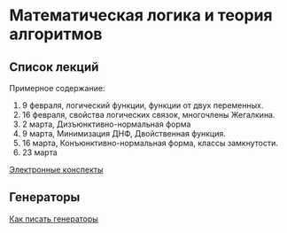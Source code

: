 # Математическая логика и теория алгоритмов

## Список лекций

Примерное содержание:

1. 9 февраля, логический функции, функции от двух переменных.
2. 16 февраля, свойства логических связок, многочлены Жегалкина.
3. 2 марта, Дизъюнктивно-нормальная форма 
4. 9 марта, Минимизация ДНФ, Двойственная функция.
5. 16 марта, Конъюнктивно-нормальная форма, классы замкнутости.
6. 23 марта

[Электронные конспекты](lecture-notes)

## Генераторы

[Как писать генераторы](../../21spring/dm/gen.md)
